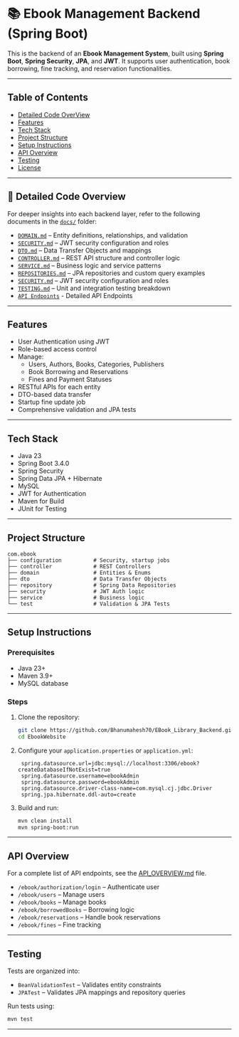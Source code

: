 # 📚 Ebook Management Backend (Spring Boot)

This is the backend of an **Ebook Management System**, built using **Spring Boot**, **Spring Security**, **JPA**, and **JWT**. It supports user authentication, book borrowing, fine tracking, and reservation functionalities.

---

##  Table of Contents
- [Detailed Code OverView](#-detailed-code-overview) 
- [Features](#features)
- [Tech Stack](#tech-stack)
- [Project Structure](#project-structure)
- [Setup Instructions](#setup-instructions)
- [API Overview](#api-overview)
- [Testing](#testing)
- [License](#license)

---


## 📖 Detailed Code Overview

For deeper insights into each backend layer, refer to the following documents in the [`docs/`](docs) folder:

- [`DOMAIN.md`](docs/DOMAIN.md) – Entity definitions, relationships, and validation
- [`SECURITY.md`](docs/SECURITY.md) – JWT security configuration and roles
- [`DTO.md`](docs/DTO.md) – Data Transfer Objects and mappings
- [`CONTROLLER.md`](docs/CONTROLLER.md) – REST API structure and controller logic
- [`SERVICE.md`](docs/SERVICE.md) – Business logic and service patterns
- [`REPOSITORIES.md`](docs/REPOSITORIES.md) – JPA repositories and custom query examples
- [`SECURITY.md`](docs/SECURITY.md) – JWT security configuration and roles
- [`TESTING.md`](docs/TESTING.md) – Unit and integration testing breakdown
- [`API Endpoints`](docs/API_OVERVIEW.md) - Detailed API Endpoints
---
## Features

- User Authentication using JWT
- Role-based access control
- Manage:
    - Users, Authors, Books, Categories, Publishers
    - Book Borrowing and Reservations
    - Fines and Payment Statuses
- RESTful APIs for each entity
- DTO-based data transfer
- Startup fine update job
- Comprehensive validation and JPA tests


---

##  Tech Stack

- Java 23
- Spring Boot 3.4.0
- Spring Security
- Spring Data JPA + Hibernate
- MySQL
- JWT for Authentication
- Maven for Build
- JUnit for Testing

---

## Project Structure

```
com.ebook
├── configuration          # Security, startup jobs
├── controller             # REST Controllers
├── domain                 # Entities & Enums
├── dto                    # Data Transfer Objects
├── repository             # Spring Data Repositories
├── security               # JWT Auth logic
├── service                # Business logic
└── test                   # Validation & JPA Tests
```

---

## Setup Instructions

### Prerequisites
- Java 23+
- Maven 3.9+
- MySQL database

### Steps
1. Clone the repository:
   ```bash
   git clone https://github.com/Bhanumahesh70/EBook_Library_Backend.git
   cd EbookWebsite
   ```

2. Configure your `application.properties` or `application.yml`:
   ```properties
    spring.datasource.url=jdbc:mysql://localhost:3306/ebook?createDatabaseIfNotExist=true
    spring.datasource.username=ebookAdmin
    spring.datasource.password=ebookAdmin
    spring.datasource.driver-class-name=com.mysql.cj.jdbc.Driver
    spring.jpa.hibernate.ddl-auto=create
   ```

3. Build and run:
   ```bash
   mvn clean install
   mvn spring-boot:run
   ```

---

##  API Overview
For a complete list of API endpoints, see the [API_OVERVIEW.md](docs/API_OVERVIEW.md) file.

- `/ebook/authorization/login` – Authenticate user
- `/ebook/users` – Manage users
- `/ebook/books` – Manage books
- `/ebook/borrowedBooks` – Borrowing logic
- `/ebook/reservations` – Handle book reservations
- `/ebook/fines` – Fine tracking
---

##  Testing

Tests are organized into:
- `BeanValidationTest` – Validates entity constraints
- `JPATest` – Validates JPA mappings and repository queries

Run tests using:
```bash
mvn test
```

---


